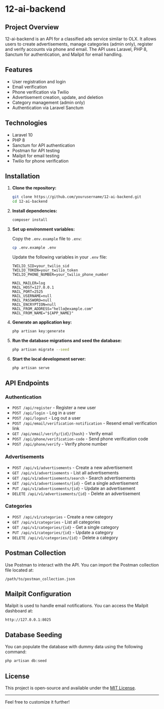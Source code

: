 
# 12-ai-backend

## Project Overview
12-ai-backend is an API for a classified ads service similar to OLX. It allows users to create advertisements, manage categories (admin only), register and verify accounts via phone and email. The API uses Laravel, PHP 8, Sanctum for authentication, and Mailpit for email handling.

## Features
- User registration and login
- Email verification
- Phone verification via Twilio
- Advertisement creation, update, and deletion
- Category management (admin only)
- Authentication via Laravel Sanctum

## Technologies
- Laravel 10
- PHP 8
- Sanctum for API authentication
- Postman for API testing
- Mailpit for email testing
- Twilio for phone verification

## Installation

1. **Clone the repository:**

   ```bash
   git clone https://github.com/yourusername/12-ai-backend.git
   cd 12-ai-backend
   ```

2. **Install dependencies:**

   ```bash
   composer install
   ```

3. **Set up environment variables:**

   Copy the `.env.example` file to `.env`:

   ```bash
   cp .env.example .env
   ```

   Update the following variables in your `.env` file:

   ```env
   TWILIO_SID=your_twilio_sid
   TWILIO_TOKEN=your_twilio_token
   TWILIO_PHONE_NUMBER=your_twilio_phone_number

   MAIL_MAILER=log
   MAIL_HOST=127.0.0.1
   MAIL_PORT=2525
   MAIL_USERNAME=null
   MAIL_PASSWORD=null
   MAIL_ENCRYPTION=null
   MAIL_FROM_ADDRESS="hello@example.com"
   MAIL_FROM_NAME="${APP_NAME}"
   ```

4. **Generate an application key:**

   ```bash
   php artisan key:generate
   ```

5. **Run the database migrations and seed the database:**

   ```bash
   php artisan migrate --seed
   ```

6. **Start the local development server:**

   ```bash
   php artisan serve
   ```

## API Endpoints

### Authentication
- `POST /api/register` - Register a new user
- `POST /api/login` - Log in a user
- `POST /api/logout` - Log out a user
- `POST /api/email/verification-notification` - Resend email verification link
- `GET /api/email/verify/{id}/{hash}` - Verify email
- `POST /api/phone/verification-code` - Send phone verification code
- `POST /api/phone/verify` - Verify phone number

### Advertisements
- `POST /api/v1/advertisements` - Create a new advertisement
- `GET /api/v1/advertisements` - List all advertisements
- `GET /api/v1/advertisements/search` - Search advertisements
- `GET /api/v1/advertisements/{id}` - Get a single advertisement
- `PUT /api/v1/advertisements/{id}` - Update an advertisement
- `DELETE /api/v1/advertisements/{id}` - Delete an advertisement

### Categories
- `POST /api/v1/categories` - Create a new category
- `GET /api/v1/categories` - List all categories
- `GET /api/v1/categories/{id}` - Get a single category
- `PUT /api/v1/categories/{id}` - Update a category
- `DELETE /api/v1/categories/{id}` - Delete a category

## Postman Collection

Use Postman to interact with the API. You can import the Postman collection file located at:

```
/path/to/postman_collection.json
```

## Mailpit Configuration
Mailpit is used to handle email notifications. You can access the Mailpit dashboard at:

```
http://127.0.0.1:8025
```

## Database Seeding
You can populate the database with dummy data using the following command:

```bash
php artisan db:seed
```

## License
This project is open-source and available under the [MIT License](LICENSE).

---

Feel free to customize it further!
